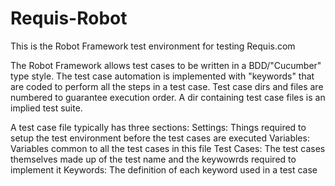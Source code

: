# Requis-Robot
This is the Robot Framework test environment for testing Requis.com

The Robot Framework allows test cases to be written in a BDD/"Cucumber" type style.  The test case automation is
implemented with "keywords" that are coded to perform all the steps in a test case.  Test case dirs and files are numbered to
guarantee execution order.  A dir containing test case files is an implied test suite.

A test case file typically has three sections:
   Settings:  Things required to setup the test environment before the test cases are executed
   Variables: Variables common to all the test cases in this file
   Test Cases:  The test cases themselves made up of the test name and the keywowrds required to implement it
   Keywords:  The definition of each keyword used in a test case
   

